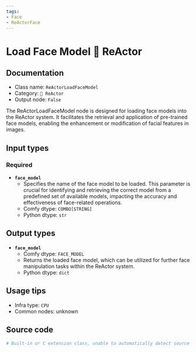 ```yaml
---
tags:
- Face
- ReActorFace
---
```


# Load Face Model 🌌 ReActor
## Documentation
- Class name: `ReActorLoadFaceModel`
- Category: `🌌 ReActor`
- Output node: `False`

The ReActorLoadFaceModel node is designed for loading face models into the ReActor system. It facilitates the retrieval and application of pre-trained face models, enabling the enhancement or modification of facial features in images.
## Input types
### Required
- **`face_model`**
    - Specifies the name of the face model to be loaded. This parameter is crucial for identifying and retrieving the correct model from a predefined set of available models, impacting the accuracy and effectiveness of face-related operations.
    - Comfy dtype: `COMBO[STRING]`
    - Python dtype: `str`
## Output types
- **`face_model`**
    - Comfy dtype: `FACE_MODEL`
    - Returns the loaded face model, which can be utilized for further face manipulation tasks within the ReActor system.
    - Python dtype: `dict`
## Usage tips
- Infra type: `CPU`
- Common nodes: unknown


## Source code
```python
# Built-in or C extension class, unable to automatically detect source code
```
